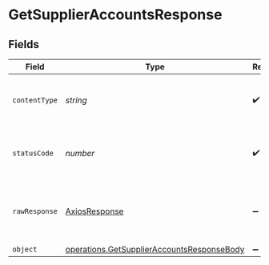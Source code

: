 # GetSupplierAccountsResponse


## Fields

| Field                                                                                                           | Type                                                                                                            | Required                                                                                                        | Description                                                                                                     |
| --------------------------------------------------------------------------------------------------------------- | --------------------------------------------------------------------------------------------------------------- | --------------------------------------------------------------------------------------------------------------- | --------------------------------------------------------------------------------------------------------------- |
| `contentType`                                                                                                   | *string*                                                                                                        | :heavy_check_mark:                                                                                              | HTTP response content type for this operation                                                                   |
| `statusCode`                                                                                                    | *number*                                                                                                        | :heavy_check_mark:                                                                                              | HTTP response status code for this operation                                                                    |
| `rawResponse`                                                                                                   | [AxiosResponse](https://axios-http.com/docs/res_schema)                                                         | :heavy_minus_sign:                                                                                              | Raw HTTP response; suitable for custom response parsing                                                         |
| `object`                                                                                                        | [operations.GetSupplierAccountsResponseBody](../../../sdk/models/operations/getsupplieraccountsresponsebody.md) | :heavy_minus_sign:                                                                                              | OK                                                                                                              |